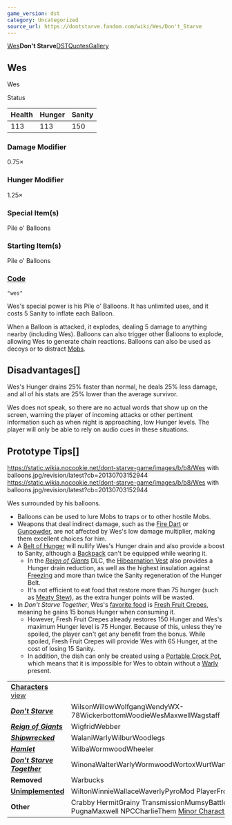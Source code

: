 ```yaml
---
game_version: dst
category: Uncategorized
source_url: https://dontstarve.fandom.com/wiki/Wes/Don't_Starve
---
```


[Wes](/wiki/Wes "Wes")**Don't Starve**[DST](/wiki/Wes/Don%27t_Starve_Together "Wes/Don't Starve Together")[Quotes](/wiki/Wes/Quotes "Wes/Quotes")[Gallery](/wiki/Wes/Gallery "Wes/Gallery")

## Wes

Wes

Status

| Health | Hunger | Sanity |
| --- | --- | --- |
| 113 | 113 | 150 |

### Damage Modifier

0.75×

### Hunger Modifier

1.25×

### Special Item(s)

Pile o' Balloons

### Starting Item(s)

Pile o' Balloons

### [Code](/wiki/Console "Console")

`"wes"`

Wes's special power is his Pile o' Balloons. It has unlimited uses, and it costs 5 Sanity to inflate each Balloon.

When a Balloon is attacked, it explodes, dealing 5 damage to anything nearby (including Wes). Balloons can also trigger other Balloons to explode, allowing Wes to generate chain reactions. Balloons can also be used as decoys or to distract [Mobs](/wiki/Mobs "Mobs").

## Disadvantages[]

Wes's Hunger drains 25% faster than normal, he deals 25% less damage, and all of his stats are 25% lower than the average survivor.

Wes does not speak, so there are no actual words that show up on the screen, warning the player of incoming attacks or other pertinent information such as when night is approaching, low Hunger levels. The player will only be able to rely on audio cues in these situations.

## Prototype Tips[]

 https://static.wikia.nocookie.net/dont-starve-game/images/b/b8/Wes with balloons.jpg/revision/latest?cb=20130703152944 https://static.wikia.nocookie.net/dont-starve-game/images/b/b8/Wes with balloons.jpg/revision/latest?cb=20130703152944 

Wes surrounded by his balloons.

 

* Balloons can be used to lure Mobs to traps or to other hostile Mobs.
* Weapons that deal indirect damage, such as the [Fire Dart](/wiki/Fire_Dart "Fire Dart") or [Gunpowder](/wiki/Gunpowder "Gunpowder"), are not affected by Wes's low damage multiplier, making them excellent choices for him.
* A [Belt of Hunger](/wiki/Belt_of_Hunger "Belt of Hunger") will nullify Wes's Hunger drain and also provide a boost to Sanity, although a [Backpack](/wiki/Backpack "Backpack") can't be equipped while wearing it.
  + In the *[Reign of Giants](/wiki/Reign_of_Giants "Reign of Giants")* DLC, the [Hibearnation Vest](/wiki/Hibearnation_Vest "Hibearnation Vest") also provides a Hunger drain reduction, as well as the highest insulation against [Freezing](/wiki/Freezing "Freezing") and more than twice the Sanity regeneration of the Hunger Belt.
  + It's not efficient to eat food that restore more than 75 hunger (such as [Meaty Stew](/wiki/Meaty_Stew "Meaty Stew")), as the extra hunger points will be wasted.
* In *Don't Starve Together*, Wes's [favorite food](/wiki/Don%27t_Starve_Together#Favorite_Food "Don't Starve Together") is [Fresh Fruit Crepes](/wiki/Fresh_Fruit_Crepes "Fresh Fruit Crepes"), meaning he gains 15 bonus Hunger when consuming it.
  + However, Fresh Fruit Crepes already restores 150 Hunger and Wes's maximum Hunger level is 75 Hunger. Because of this, unless they're spoiled, the player can't get any benefit from the bonus. While spoiled, Fresh Fruit Crepes will provide Wes with 65 Hunger, at the cost of losing 15 Sanity.
  + In addition, the dish can only be created using a [Portable Crock Pot](/wiki/Portable_Crock_Pot "Portable Crock Pot"), which means that it is impossible for Wes to obtain without a [Warly](/wiki/Warly "Warly") present.

|  |  |
| --- | --- |
| **[Characters](/wiki/Characters "Characters")** [view](/wiki/Template:Characters "Template:Characters") | |
| ***[Don't Starve](/wiki/Don%27t_Starve "Don't Starve")*** | WilsonWillowWolfgangWendyWX-78WickerbottomWoodieWesMaxwellWagstaff |
| ***[Reign of Giants](/wiki/Reign_of_Giants "Reign of Giants")*** | WigfridWebber |
| ***[Shipwrecked](/wiki/Shipwrecked "Shipwrecked")*** | WalaniWarlyWilburWoodlegs |
| ***[Hamlet](/wiki/Hamlet "Hamlet")*** | WilbaWormwoodWheeler |
| ***[Don't Starve Together](/wiki/Don%27t_Starve_Together "Don't Starve Together")*** | WinonaWalterWarlyWormwoodWortoxWurtWandaWonkey |
| **Removed** | Warbucks |
| **[Unimplemented](/wiki/Unimplemented_Characters "Unimplemented Characters")** | WiltonWinnieWallaceWaverlyPyroMod PlayerFrog Webber |
| **Other** | Crabby HermitGrainy TransmissionMumsyBattlemaster PugnaMaxwell NPCCharlieThem [Minor Characters](/wiki/Minor_Characters "Minor Characters") |